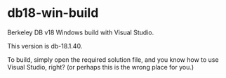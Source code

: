 # db18-win-build

Berkeley DB v18 Windows build with Visual Studio.

This version is db-18.1.40.

To build, simply open the required solution file, and
you know how to use Visual Studio, right?
(or perhaps this is the wrong place for you.)
